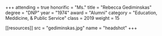 +++
attending = true
honorific = "Ms."
title     = "Rebecca Gediminskas"
degree    = "DNP"
year      = "1974"
award     = "Alumni"
category  = "Education, Meddicine, & Public Service"
class     = 2019
weight    = 15

[[resources]]
  src  = "gediminskas.jpg"
  name = "headshot"
+++
